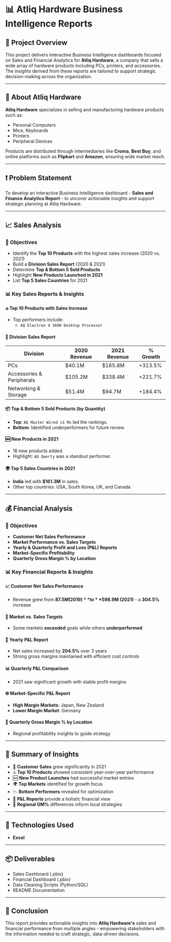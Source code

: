 # 📊 Atliq Hardware Business Intelligence Reports

## 📌 Project Overview

This project delivers interactive Business Intelligence dashboards focused on Sales and Financial Analytics for **Atliq Hardware**, a company that sells a wide array of hardware products including PCs, printers, and accessories. The insights derived from these reports are tailored to support strategic decision-making across the organization.

---

## 🏢 About Atliq Hardware

**Atliq Hardware** specializes in selling and manufacturing hardware products such as:

- Personal Computers
- Mice, Keyboards
- Printers
- Peripheral Devices

Products are distributed through intermediaries like **Croma**, **Best Buy**, and online platforms such as **Flipkart** and **Amazon**, ensuring wide market reach.

---

## ❗ Problem Statement

To develop an interactive Business Intelligence dashboard - **Sales and Finance Analytics Report** - to uncover actionable insights and support strategic planning at Atliq Hardware.

---

## 📈 Sales Analysis

### 🎯 Objectives

- Identify the **Top 10 Products** with the highest sales increase (2020 vs. 2021)
- Build a **Division Sales Report** (2020 & 2021)
- Determine **Top & Bottom 5 Sold Products**
- Highlight **New Products Launched in 2021**
- List **Top 5 Sales Countries** for 2021

### 📊 Key Sales Reports & Insights

#### 🔝 Top 10 Products with Sales Increase
- Top performers include:  
  - `AQ Electron 4 3600 Desktop Processor`  

#### 🧾 Division Sales Report
| Division                | 2020 Revenue | 2021 Revenue | % Growth |
|-------------------------|--------------|--------------|----------|
| PCs                     | $40.1M       | $165.8M      | +313.5%  |
| Accessories & Peripherals | $105.2M     | $338.4M      | +221.7%  |
| Networking & Storage    | $51.4M       | $94.7M       | +184.4%  |

#### 📦 Top & Bottom 5 Sold Products (by Quantity)
- **Top**: `AQ Master Wired x1 Ms` led the rankings.
- **Bottom**: Identified underperformers for future review.

#### 🆕 New Products in 2021
- 16 new products added.
- Highlight: `AQ Qwerty` was a standout performer.

#### 🌍 Top 5 Sales Countries in 2021
- **India** led with **$161.3M** in sales.
- Other top countries: USA, South Korea, UK, and Canada

---

## 💰 Financial Analysis

### 🎯 Objectives

- **Customer Net Sales Performance**
- **Market Performance vs. Sales Targets**
- **Yearly & Quarterly Profit and Loss (P&L) Reports**
- **Market-Specific Profitability**
- **Quarterly Gross Margin % by Location**

### 📊 Key Financial Reports & Insights

#### 📈 Customer Net Sales Performance
- Revenue grew from **$87.5M (2019)** to **$598.9M (2021)** - a **304.5%** increase

#### 🎯 Market vs. Sales Targets
- Some markets **exceeded** goals while others **underperformed**

#### 📆 Yearly P&L Report
- Net sales increased by **204.5%** over 3 years
- Strong gross margins maintained with efficient cost controls

#### 📊 Quarterly P&L Comparison
- 2021 saw significant growth with stable profit margins

#### 🌐 Market-Specific P&L Report
- **High Margin Markets**: Japan, New Zealand  
- **Lower Margin Market**: Germany

#### 📍 Quarterly Gross Margin % by Location
- Regional profitability insights to guide strategy

---

## 📌 Summary of Insights

- 🚀 **Customer Sales** grew significantly in 2021
- 🔝 **Top 10 Products** showed consistent year-over-year performance
- 🆕 **New Product Launches** had successful market entries
- 🌍 **Top Markets** identified for growth focus
- 📉 **Bottom Performers** revealed for optimization
- 🧾 **P&L Reports** provide a holistic financial view
- 📍 **Regional GM%** differences inform local strategies

---

## 📎 Technologies Used

- **Excel**
---

## 📦 Deliverables

- Sales Dashboard (.pbix)
- Financial Dashboard (.pbix)
- Data Cleaning Scripts (Python/SQL)
- README Documentation

---

## 🧠 Conclusion

This report provides actionable insights into **Atliq Hardware's** sales and financial performance from multiple angles - empowering stakeholders with the information needed to craft strategic, data-driven decisions.

